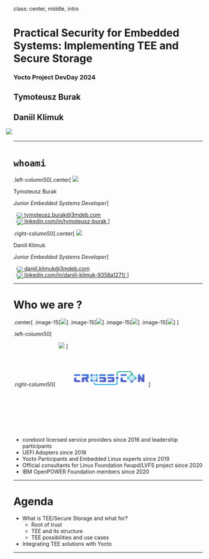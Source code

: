 class: center, middle, intro

# Practical Security for Embedded Systems: Implementing TEE and Secure Storage

### Yocto Project DevDay 2024

## Tymoteusz Burak

## Daniil Klimuk

<img src="/remark-templates/3mdeb-presentation-template/images/logo.png"
  width="150px" style="margin-left:-20px">

---

# `whoami`

.left-column50[.center[
<img
src="/remark-templates/3mdeb-presentation-template/images/tymek_burak.png"
width="150px" style="marking-top:-50px">

Tymoteusz Burak

_Junior Embedded Systems Developer_]

- <a href="mailto:tymoteusz.burak@3mdeb.com">
  <img
    src="/remark-templates/3mdeb-presentation-template/images/email.png"
    width="24px" style="margin-bottom:-5px; margin-left:-15px"/>
    tymoteusz.burak@3mdeb.com
  </a>
- <a href="https://www.linkedin.com/in/tymoteusz-burak/">
    <img
      src="/remark-templates/3mdeb-presentation-template/images/linkedin.png"
      width="24px" style="margin-bottom:-5px; margin-left:-15px"/>
      linkedin.com/in/tymoteusz-burak
    </a>]

.right-column50[.center[
<img
src="/remark-templates/3mdeb-presentation-template/images/tymek_burak.png"
width="150px" style="marking-top:-50px">

Daniil Klimuk

_Junior Embedded Systems Developer_]

- <a href="mailto:daniil.klimuk@3mdeb.com">
  <img
    src="/remark-templates/3mdeb-presentation-template/images/email.png"
    width="24px" style="margin-bottom:-5px; margin-left:-15px"/>
    daniil.klimuk@3mdeb.com
  </a>
- <a href="https://www.linkedin.com/in/daniil-klimuk-9358a1271/">
    <img
      src="/remark-templates/3mdeb-presentation-template/images/linkedin.png"
      width="24px" style="margin-bottom:-5px; margin-left:-15px"/>
      linkedin.com/in/daniil-klimuk-9358a1271/
    </a>
  ]

---

# Who we are ?

.center[
.image-15[![](/remark-templates/3mdeb-presentation-template/images/coreboot-1024x1024.png)]
.image-15[![](/remark-templates/3mdeb-presentation-template/images/uefi-1024x1024.png)]
.image-15[![](/remark-templates/3mdeb-presentation-template/images/lvfs.png)]
.image-15[![](/remark-templates/3mdeb-presentation-template/images/yocto.png)] ]

.left-column50[

<img src="/remark-templates/3mdeb-presentation-template/images/openpower.svg"
    width="200px" style="margin-left:120px"> ]

.right-column50[ <img src="/img/crosscon_logo.svg" width="200px"
style="margin-left:40px; margin-top:40px"> ]

<br>
<br>
<br>
<br>
<br>
<br>

- coreboot licensed service providers since 2016 and leadership participants
- UEFI Adopters since 2018
- Yocto Participants and Embedded Linux experts since 2019
- Official consultants for Linux Foundation fwupd/LVFS project since 2020
- IBM OpenPOWER Foundation members since 2020

---

# Agenda

- What is TEE/Secure Storage and what for?
  + Root of trust
  + TEE and its structure
  + TEE possibilities and use cases
- Integrating TEE solutions with Yocto

---

